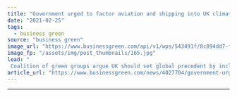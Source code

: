 ```yaml
---
title: "Government urged to factor aviation and shipping into UK climate goals"
date: "2021-02-25"
tags: 
  - business green
source: "business green"
image_url: "https://www.businessgreen.com/api/v1/wps/543491f/8c894dd7-f041-4d8a-95bd-1b49580d0a56/12/shipping-185x114.jpg"
image_fp: "/assets/img/post_thumbnails/165.jpg"
lead: "
 Coalition of green groups argue UK should set global precedent by including emissions generated by international travel in next carbon budget ..."
article_url: "https://www.businessgreen.com/news/4027704/government-urged-factor-aviation-shipping-uk-climate-goals"
---
```


---
